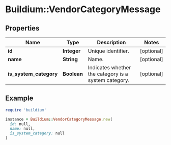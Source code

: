 # Buildium::VendorCategoryMessage

## Properties

| Name | Type | Description | Notes |
| ---- | ---- | ----------- | ----- |
| **id** | **Integer** | Unique identifier. | [optional] |
| **name** | **String** | Name. | [optional] |
| **is_system_category** | **Boolean** | Indicates whether the category is a system category. | [optional] |

## Example

```ruby
require 'buildium'

instance = Buildium::VendorCategoryMessage.new(
  id: null,
  name: null,
  is_system_category: null
)
```

